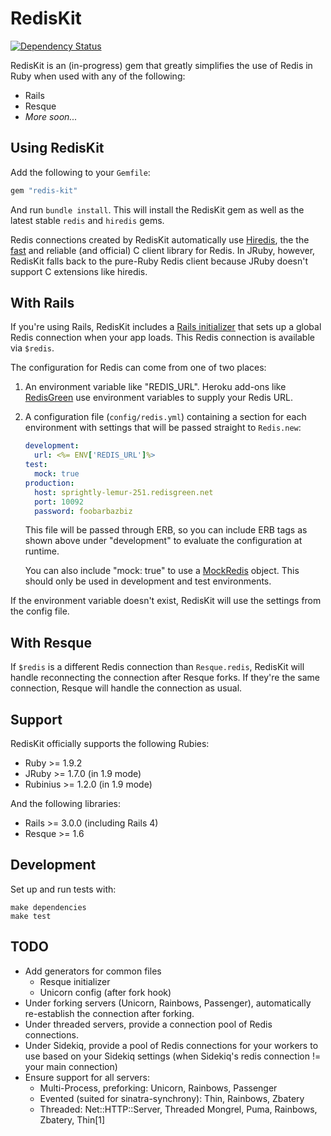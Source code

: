 RedisKit
========

[![Dependency Status](https://gemnasium.com/stvp/redis-kit.png)](https://gemnasium.com/stvp/redis-kit)

RedisKit is an (in-progress) gem that greatly simplifies the use of Redis in
Ruby when used with any of the following:

* Rails
* Resque
* *More soon...*

Using RedisKit
--------------

Add the following to your `Gemfile`:

```ruby
gem "redis-kit"
```

And run `bundle install`. This will install the RedisKit gem as well as the
latest stable `redis` and `hiredis` gems.

Redis connections created by RedisKit automatically use [Hiredis][hiredis], the
the [fast][hiredis_bench] and reliable (and official) C client library for
Redis. In JRuby, however, RedisKit falls back to the pure-Ruby Redis client
because JRuby doesn't support C extensions like hiredis.

[hiredis]: https://github.com/pietern/hiredis-rb
[hiredis_bench]: https://gist.github.com/894026

With Rails
----------

If you're using Rails, RedisKit includes a [Rails initializer][rails_init] that
sets up a global Redis connection when your app loads. This Redis connection is
available via `$redis`.

[rails_init]: https://github.com/stvp/redis-kit/blob/master/lib/redis-kit/railtie.rb

The configuration for Redis can come from one of two places:

1. An environment variable like "REDIS_URL". Heroku add-ons like
   [RedisGreen][rg] use environment variables to supply your Redis URL.

2. A configuration file (`config/redis.yml`) containing a section for each
   environment with settings that will be passed straight to `Redis.new`:

    ```yaml
    development:
      url: <%= ENV['REDIS_URL']%>
    test:
      mock: true
    production:
      host: sprightly-lemur-251.redisgreen.net
      port: 10092
      password: foobarbazbiz
    ```

    This file will be passed through ERB, so you can include ERB tags as shown
    above under "development" to evaluate the configuration at runtime.

    You can also include "mock: true" to use a [MockRedis][mock_redis] object.
    This should only be used in development and test environments.

[rg]: http://redisgreen.net
[mock_redis]: https://github.com/causes/mock_redis

If the environment variable doesn't exist, RedisKit will use the settings from
the config file.

With Resque
-----------

If `$redis` is a different Redis connection than `Resque.redis`, RedisKit will
handle reconnecting the connection after Resque forks. If they're the same
connection, Resque will handle the connection as usual.

Support
-------

RedisKit officially supports the following Rubies:

* Ruby >= 1.9.2
* JRuby >= 1.7.0 (in 1.9 mode)
* Rubinius >= 1.2.0 (in 1.9 mode)

And the following libraries:

* Rails >= 3.0.0 (including Rails 4)
* Resque >= 1.6

Development
-----------

Set up and run tests with:

    make dependencies
    make test

TODO
----

* Add generators for common files
  * Resque initializer
  * Unicorn config (after fork hook)
* Under forking servers (Unicorn, Rainbows, Passenger), automatically
  re-establish the connection after forking.
* Under threaded servers, provide a connection pool of Redis connections.
* Under Sidekiq, provide a pool of Redis connections for your workers to use
  based on your Sidekiq settings (when Sidekiq's redis connection != your main
  connection)
* Ensure support for all servers:
    * Multi-Process, preforking: Unicorn, Rainbows, Passenger
    * Evented (suited for sinatra-synchrony): Thin, Rainbows, Zbatery
    * Threaded: Net::HTTP::Server, Threaded Mongrel, Puma, Rainbows, Zbatery, Thin[1]

